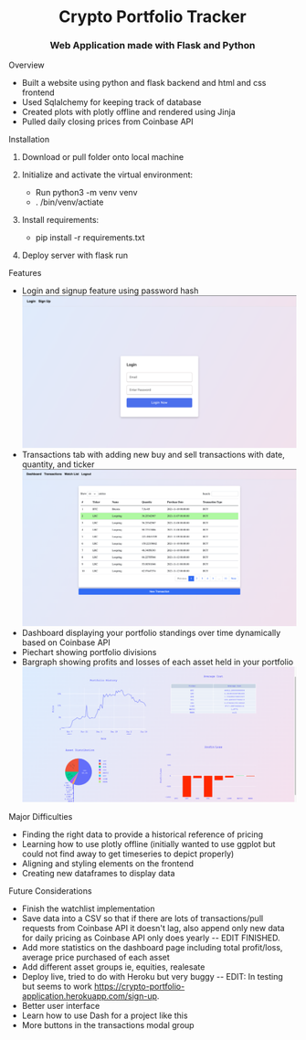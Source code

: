 <h1 align="center">Crypto Portfolio Tracker</h1>
<h3 align="center">Web Application made with Flask and Python</h3>

<p align ="left">Overview</p>

- Built a website using python and flask backend and html and css frontend 
- Used Sqlalchemy for keeping track of database 
- Created plots with plotly offline and rendered using Jinja 
- Pulled daily closing prices from Coinbase API 

<p align = "left"> Installation</p>

1. Download or pull folder onto local machine

2. Initialize and activate the virtual environment:
    - Run python3 -m venv venv
    - .  /bin/venv/actiate
3. Install requirements:
    - pip install -r requirements.txt
4. Deploy server with flask run 
<p align ="left">Features</p>

- Login and signup feature using password hash 
![Screenshot](1.png)
- Transactions tab with adding new buy and sell transactions with date, quantity, and ticker
![Screenshot](2.png)
- Dashboard displaying your portfolio standings over time dynamically based on Coinbase API
- Piechart showing portfolio divisions
- Bargraph showing profits and losses of each asset held in your portfolio 
![Screenshot](3.png)

<p align = "left"> Major Difficulties</p>

- Finding the right data to provide a historical reference of pricing 
- Learning how to use plotly offline (initially wanted to use ggplot but could not find away to get timeseries to depict properly)
- Aligning and styling elements on the frontend
- Creating new dataframes to display data 

<p align ="left">Future Considerations</p>

- Finish the watchlist implementation
- Save data into a CSV so that if there are lots of transactions/pull requests from Coinbase API it doesn't lag, also append only new data for daily pricing as Coinbase API only does yearly 
    -- EDIT FINISHED. 
- Add more statistics on the dashboard page including total profit/loss, average price purchased of each asset
- Add different asset groups ie, equities, realesate
- Deploy live, tried to do with Heroku but very buggy 
    -- EDIT: In testing but seems to work https://crypto-portfolio-application.herokuapp.com/sign-up.
- Better user interface 
- Learn how to use Dash for a project like this 
- More buttons in the transactions modal group 

